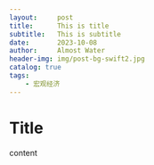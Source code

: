 ```yaml
---
layout:     post
title:      This is title
subtitle:   This is subtitle
date:       2023-10-08
author:     Almost Water
header-img: img/post-bg-swift2.jpg
catalog: true
tags:
    - 宏观经济
---
```



# Title

content

